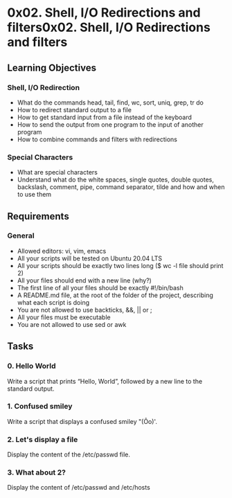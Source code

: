 # 0x02. Shell, I/O Redirections and filters0x02. Shell, I/O Redirections and filters
## Learning Objectives
### Shell, I/O Redirection
- What do the commands head, tail, find, wc, sort, uniq, grep, tr do
- How to redirect standard output to a file
- How to get standard input from a file instead of the keyboard
- How to send the output from one program to the input of another program
- How to combine commands and filters with redirections
### Special Characters
- What are special characters
- Understand what do the white spaces, single quotes, double quotes, backslash, comment, pipe, command separator, tilde and how and when to use them
## Requirements
### General
- Allowed editors: vi, vim, emacs
- All your scripts will be tested on Ubuntu 20.04 LTS
- All your scripts should be exactly two lines long ($ wc -l file should print 2)
- All your files should end with a new line (why?)
- The first line of all your files should be exactly #!/bin/bash
- A README.md file, at the root of the folder of the project, describing what each script is doing
- You are not allowed to use backticks, &&, || or ;
- All your files must be executable
- You are not allowed to use sed or awk
## Tasks
### 0. Hello World
Write a script that prints “Hello, World”, followed by a new line to the standard output.
### 1. Confused smiley
Write a script that displays a confused smiley "(Ôo)'.
### 2. Let's display a file
Display the content of the /etc/passwd file.
### 3. What about 2?
Display the content of /etc/passwd and /etc/hosts
